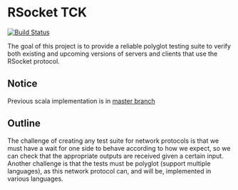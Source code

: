 # RSocket TCK

[![Build Status](https://travis-ci.org/rsocket/rsocket-tck.svg?branch=master)](https://travis-ci.org/rsocket/rsocket-tck)

The goal of this project is to provide a reliable polyglot testing suite to 
verify both existing and upcoming versions of servers and clients that use the 
RSocket protocol.

## Notice

Previous scala implementation is in [master branch](https://github.com/rsocket/rsocket-tck/tree/master)

## Outline

The challenge of creating any test suite for network protocols is that we must 
have a wait for one side to behave according to how we expect, so we can check 
that the appropriate outputs are received given a certain input. Another 
challenge is that the tests must be polyglot (support multiple languages), 
as this network protocol can, and will be, implemented in various languages.
